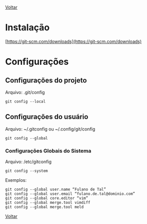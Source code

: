 [Voltar](README.md)

# Instalação

[https://git-scm.com/downloads](https://git-scm.com/downloads)

# Configurações

## Configurações do projeto

Arquivo: .git/config

```
git config --local
```

## Configurações do usuário

Arquivo: ~/.gitconfig ou ~/.config/git/config

```
git config --global
```

### Configurações Globais do Sistema

Arquivo: /etc/gitconfig 

```
git config --system
```

Exemplos:

```
git config --global user.name “Fulano de Tal”
git config --global user.email “fulano.de.tal@dominio.com”
git config --global core.editor “vim”
git config --global merge.tool vimdiff
git config --global merge.tool meld
```

[Voltar](README.md)